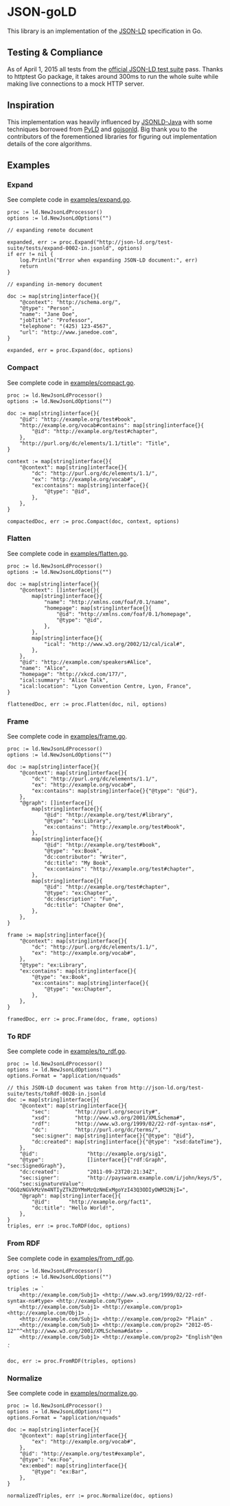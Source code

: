 # JSON-goLD

This library is an implementation of the [JSON-LD](http://json-ld.org/) specification in Go.

## Testing & Compliance ##

As of April 1, 2015 all tests from the [official JSON-LD test suite](https://github.com/json-ld/json-ld.org/tree/master/test-suite) pass. Thanks to httptest Go package, it takes around 300ms to run the whole suite while making live connections to a mock HTTP server.

## Inspiration ##

This implementation was heavily influenced by [JSONLD-Java](https://github.com/jsonld-java/jsonld-java) with some techniques borrowed from [PyLD](https://github.com/digitalbazaar/pyld) and [gojsonld](https://github.com/linkeddata/gojsonld). Big thank you to the contributors of the forementioned libraries for figuring out implementation details of the core algorithms.

## Examples ##

### Expand ###

See complete code in [examples/expand.go](examples/expand.go).

    proc := ld.NewJsonLdProcessor()
    options := ld.NewJsonLdOptions("")

    // expanding remote document

    expanded, err := proc.Expand("http://json-ld.org/test-suite/tests/expand-0002-in.jsonld", options)
    if err != nil {
        log.Println("Error when expanding JSON-LD document:", err)
        return
    }

    // expanding in-memory document

    doc := map[string]interface{}{
        "@context": "http://schema.org/",
        "@type": "Person",
        "name": "Jane Doe",
        "jobTitle": "Professor",
        "telephone": "(425) 123-4567",
        "url": "http://www.janedoe.com",
    }

    expanded, err = proc.Expand(doc, options)

### Compact ###

See complete code in [examples/compact.go](examples/compact.go).

	proc := ld.NewJsonLdProcessor()
	options := ld.NewJsonLdOptions("")

	doc := map[string]interface{}{
		"@id": "http://example.org/test#book",
		"http://example.org/vocab#contains": map[string]interface{}{
			"@id": "http://example.org/test#chapter",
		},
		"http://purl.org/dc/elements/1.1/title": "Title",
	}

	context := map[string]interface{}{
		"@context": map[string]interface{}{
			"dc": "http://purl.org/dc/elements/1.1/",
			"ex": "http://example.org/vocab#",
			"ex:contains": map[string]interface{}{
				"@type": "@id",
			},
		},
	}

	compactedDoc, err := proc.Compact(doc, context, options)

### Flatten ###

See complete code in [examples/flatten.go](examples/flatten.go).

	proc := ld.NewJsonLdProcessor()
	options := ld.NewJsonLdOptions("")

	doc := map[string]interface{}{
		"@context": []interface{}{
			map[string]interface{}{
				"name": "http://xmlns.com/foaf/0.1/name",
				"homepage": map[string]interface{}{
					"@id": "http://xmlns.com/foaf/0.1/homepage",
					"@type": "@id",
				},
			},
			map[string]interface{}{
				"ical": "http://www.w3.org/2002/12/cal/ical#",
			},
		},
		"@id": "http://example.com/speakers#Alice",
		"name": "Alice",
		"homepage": "http://xkcd.com/177/",
		"ical:summary": "Alice Talk",
		"ical:location": "Lyon Convention Centre, Lyon, France",
	}

	flattenedDoc, err := proc.Flatten(doc, nil, options)

### Frame ###

See complete code in [examples/frame.go](examples/frame.go).

	proc := ld.NewJsonLdProcessor()
	options := ld.NewJsonLdOptions("")

	doc := map[string]interface{}{
		"@context": map[string]interface{}{
			"dc": "http://purl.org/dc/elements/1.1/",
			"ex": "http://example.org/vocab#",
			"ex:contains": map[string]interface{}{"@type": "@id"},
		},
		"@graph": []interface{}{
			map[string]interface{}{
				"@id": "http://example.org/test/#library",
				"@type": "ex:Library",
				"ex:contains": "http://example.org/test#book",
			},
			map[string]interface{}{
				"@id": "http://example.org/test#book",
				"@type": "ex:Book",
				"dc:contributor": "Writer",
				"dc:title": "My Book",
				"ex:contains": "http://example.org/test#chapter",
			},
			map[string]interface{}{
				"@id": "http://example.org/test#chapter",
				"@type": "ex:Chapter",
				"dc:description": "Fun",
				"dc:title": "Chapter One",
			},
		},
	}

	frame := map[string]interface{}{
		"@context": map[string]interface{}{
			"dc": "http://purl.org/dc/elements/1.1/",
			"ex": "http://example.org/vocab#",
		},
		"@type": "ex:Library",
		"ex:contains": map[string]interface{}{
			"@type": "ex:Book",
			"ex:contains": map[string]interface{}{
				"@type": "ex:Chapter",
			},
		},
	}

	framedDoc, err := proc.Frame(doc, frame, options)

### To RDF ###

See complete code in [examples/to_rdf.go](examples/to_rdf.go).

	proc := ld.NewJsonLdProcessor()
	options := ld.NewJsonLdOptions("")
	options.Format = "application/nquads"

	// this JSON-LD document was taken from http://json-ld.org/test-suite/tests/toRdf-0028-in.jsonld
	doc := map[string]interface{}{
		"@context": map[string]interface{}{
			"sec":        "http://purl.org/security#",
			"xsd":        "http://www.w3.org/2001/XMLSchema#",
			"rdf":        "http://www.w3.org/1999/02/22-rdf-syntax-ns#",
			"dc":         "http://purl.org/dc/terms/",
			"sec:signer": map[string]interface{}{"@type": "@id"},
			"dc:created": map[string]interface{}{"@type": "xsd:dateTime"},
		},
		"@id":                "http://example.org/sig1",
		"@type":              []interface{}{"rdf:Graph", "sec:SignedGraph"},
		"dc:created":         "2011-09-23T20:21:34Z",
		"sec:signer":         "http://payswarm.example.com/i/john/keys/5",
		"sec:signatureValue": "OGQzNGVkMzVm4NTIyZTkZDYMmMzQzNmExMgoYzI43Q3ODIyOWM32NjI=",
		"@graph": map[string]interface{}{
			"@id":      "http://example.org/fact1",
			"dc:title": "Hello World!",
		},
	}
	triples, err := proc.ToRDF(doc, options)

### From RDF ###

See complete code in [examples/from_rdf.go](examples/from_rdf.go).

	proc := ld.NewJsonLdProcessor()
	options := ld.NewJsonLdOptions("")

	triples := `
		<http://example.com/Subj1> <http://www.w3.org/1999/02/22-rdf-syntax-ns#type> <http://example.com/Type> .
		<http://example.com/Subj1> <http://example.com/prop1> <http://example.com/Obj1> .
		<http://example.com/Subj1> <http://example.com/prop2> "Plain" .
		<http://example.com/Subj1> <http://example.com/prop2> "2012-05-12"^^<http://www.w3.org/2001/XMLSchema#date> .
		<http://example.com/Subj1> <http://example.com/prop2> "English"@en .
	`

	doc, err := proc.FromRDF(triples, options)

### Normalize ###

See complete code in [examples/normalize.go](examples/normalize.go).

	proc := ld.NewJsonLdProcessor()
	options := ld.NewJsonLdOptions("")
	options.Format = "application/nquads"

	doc := map[string]interface{}{
		"@context": map[string]interface{}{
			"ex": "http://example.org/vocab#",
		},
		"@id": "http://example.org/test#example",
		"@type": "ex:Foo",
		"ex:embed": map[string]interface{}{
			"@type": "ex:Bar",
		},
	}

	normalizedTriples, err := proc.Normalize(doc, options)
